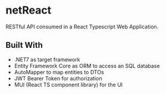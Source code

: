 # netReact
RESTful API consumed in a React Typescript Web Application.

## Built With

* .NET7 as target framework
* Entity Framework Core as ORM to access an SQL database
* AutoMapper to map entities to DTOs
* JWT Bearer Token for authorization
* MUI (React TS component library) for the UI

